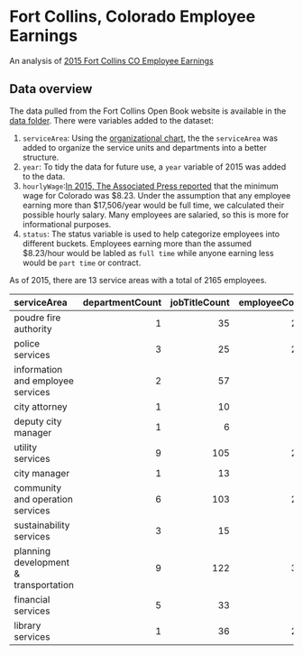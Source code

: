 Fort Collins, Colorado Employee Earnings
================

An analysis of [2015 Fort Collins CO Employee Earnings](http://www.fcgov.com/openbook/?action=browse-salaries)

Data overview
-------------

The data pulled from the Fort Collins Open Book website is available in the [data folder](data/raw). There were variables added to the dataset:

1.  `serviceArea`: Using the [organizational chart](assets/fortCollinsOrganization.pdf), the the `serviceArea` was added to organize the service units and departments into a better structure.
2.  `year`: To tidy the data for future use, a `year` variable of 2015 was added to the data.
3.  `hourlyWage`:[In 2015, The Associated Press reported](http://denver.cbslocal.com/2015/01/01/colorado-minimum-wage-rises-to-8-23-in-2015/) that the minimum wage for Colorado was $8.23. Under the assumption that any employee earning more than $17,506/year would be full time, we calculated their possible hourly salary. Many employees are salaried, so this is more for informational purposes.
4.  `status`: The status variable is used to help categorize employees into different buckets. Employees earning more than the assumed $8.23/hour would be labled as `full time` while anyone earning less would be `part time` or contract.

As of 2015, there are 13 service areas with a total of 2165 employees.

| serviceArea                           |  departmentCount|  jobTitleCount|  employeeCount|  medianSalary|
|:--------------------------------------|----------------:|--------------:|--------------:|-------------:|
| poudre fire authority                 |                1|             35|            221|      87013.21|
| police services                       |                3|             25|            286|      80195.07|
| information and employee services     |                2|             57|             98|      65725.87|
| city attorney                         |                1|             10|             24|      57571.79|
| deputy city manager                   |                1|              6|              6|      57108.05|
| utility services                      |                9|            105|            244|      54644.11|
| city manager                          |                1|             13|             20|      48765.03|
| community and operation services      |                6|            103|            255|      47498.33|
| sustainability services               |                3|             15|             23|      42539.25|
| planning development & transportation |                9|            122|            391|      37477.48|
| financial services                    |                5|             33|             47|      35741.53|
| library services                      |                1|             36|            233|       7229.73|

